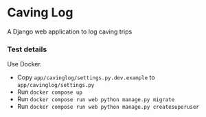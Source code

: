 # Caving Log
A Django web application to log caving trips

### Test details
Use Docker.

 - Copy `app/cavinglog/settings.py.dev.example` to `app/cavinglog/settings.py`
 - Run `docker compose up`
 - Run `docker compose run web python manage.py migrate`
 - Run `docker compose run web python manage.py createsuperuser`
